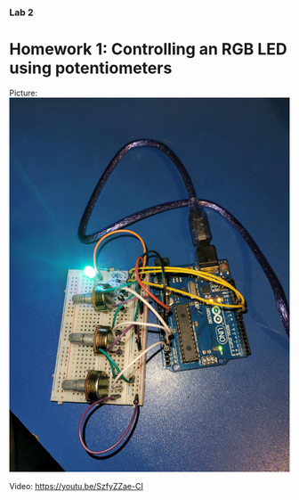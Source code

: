 ### Lab 2

# Homework 1: Controlling an RGB LED using potentiometers

Picture: ![Setup](Setup_Lab2.jpg)

Video: https://youtu.be/SzfyZZae-CI
